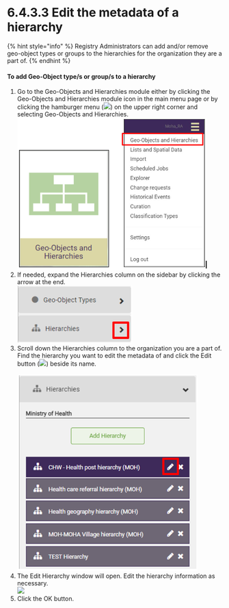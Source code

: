 # 6.4.3.3 Edit the metadata of a hierarchy

{% hint style="info" %}
Registry Administrators can add and/or remove geo-object types or groups to the hierarchies for the organization they are a part of.
{% endhint %}

#### **To add Geo-Object type/s or group/s to a hierarchy**

1. Go to the Geo-Objects and Hierarchies module either by clicking the Geo-Objects and Hierarchies module icon in the main menu page or by clicking the hamburger menu (![](https://lh3.googleusercontent.com/iuPmL\_Z1smFoRNK34qpVh9--96pLjj8A-P4QdCAlpcvxkSIfD3bihusMrW6MlenmddHse4DMtkIfNaLzts2tH95aM8vei5RBC6-FuLkbYRi4j4V9LiSgid0KfK2wPUgPo-Oim\_IF7FqvJW8Ck-ESi0sPLJ2Hi6rets24LbXMhLUD7h3zOJePImZz)) on the upper right corner and selecting Geo-Objects and Hierarchies.\
   ![](<../../../../../.gitbook/assets/image (5) (1).png>)
2. If needed, expand the Hierarchies column on the sidebar by clicking the arrow at the end.\
   ![](<../../../../../.gitbook/assets/image (16).png>)
3. Scroll down the Hierarchies column to the organization you are a part of. Find the hierarchy you want to edit the metadata of and click the Edit button (![](https://lh5.googleusercontent.com/y3KqFeb8W-PrmAt8wopuOndNcuFgDz-l3grR3bMigOyalS2caODieFX2aJrAm1SuNM1tzkJsjhwHO9H-e1Jlob1SKU1MHwanAjW2N1JTTpiFIb3FSEFNaj-HJ6p44Dr68RCQAFYMw14dkAtR5kpG6lK0jxwtrSuEsLRdjksL707qRifSblfnfBK\_)) beside its name.\
   \
   ![](<../../../../../.gitbook/assets/image (14) (1).png>)
4. The Edit Hierarchy window will open. Edit the hierarchy information as necessary.\
   ![](https://lh3.googleusercontent.com/QgP6kS1pQ2cVKXgQT3Aoz5s5nFBUYIqJxNI\_pLcSU3DNSubWs\_rOs0j9O5oP\_c-XHe9wp2MBg7n4xVaO\_FWCrpGQoeYH38JSaZgIrSTXEICD0VQPmKbM2DGQn319YiIr9yzzGrPsYQBJjleETxHsU0EtOTThNMAlUEc9DF7i5KYHDxScaxhuUYOl)
5. Click the OK button.
